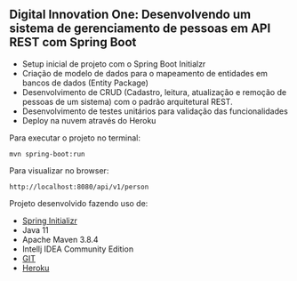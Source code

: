 <h2>Digital Innovation One: Desenvolvendo um sistema de gerenciamento de pessoas em API REST com Spring Boot</h2>

* Setup inicial de projeto com o Spring Boot Initialzr
* Criação de modelo de dados para o mapeamento de entidades em bancos de dados (Entity Package)
* Desenvolvimento de CRUD (Cadastro, leitura, atualização e remoção de pessoas de um sistema) com o padrão arquitetural REST.
* Desenvolvimento de testes unitários para validação das funcionalidades
* Deploy na nuvem através do Heroku

Para executar o projeto no terminal:

```shell script
mvn spring-boot:run 
```

Para visualizar no browser:

```
http://localhost:8080/api/v1/person
```


Projeto desenvolvido fazendo uso de:
* [Spring Initializr](https://start.spring.io/)
* Java 11
* Apache Maven 3.8.4
* Intellj IDEA Community Edition
* [GIT](http://github.com/)
* [Heroku](https://www.heroku.com/)



